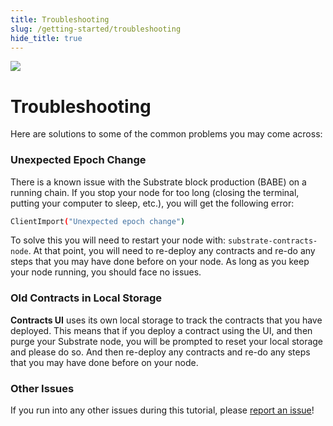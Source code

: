 ```yaml
---
title: Troubleshooting
slug: /getting-started/troubleshooting
hide_title: true
---
```


<img src="/img/title/magnifying-glass.svg" className="titlePic" />

# Troubleshooting

Here are solutions to some of the common problems you may come across:

### Unexpected Epoch Change

There is a known issue with the Substrate block production (BABE) on a running chain. If you stop your node for too long (closing the terminal, putting your computer to sleep, etc.), you will get the following error:

```bash
ClientImport("Unexpected epoch change")
```

To solve this you will need to restart your node with: `substrate-contracts-node`. At that point, you will
need to re-deploy any contracts and re-do any steps that you may have done before on your node. As
long as you keep your node running, you should face no issues.

### Old Contracts in Local Storage

**Contracts UI** uses its own local storage to track the contracts that you have deployed. This means
that if you deploy a contract using the UI, and then purge your Substrate node, you will be prompted to
reset your local storage and please do so. And then re-deploy any contracts and re-do any steps that
you may have done before on your node.


### Other Issues

If you run into any other issues during this tutorial, please [report an issue](https://github.com/substrate-developer-hub/substrate-docs/issues)!
